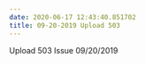 ```yaml
---
date: 2020-06-17 12:43:40.851702
title: 09-20-2019 Upload 503
---
```

<span dir="ltr">Upload 503 Issue 09/20/2019</span>

<span dir="ltr"></span>

<span dir="ltr"></span>
